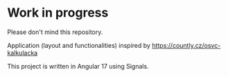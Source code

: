 # Work in progress

Please don't mind this repository.

Application (layout and functionalities) inspired by https://countly.cz/osvc-kalkulacka

This project is written in Angular 17 using Signals.
